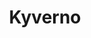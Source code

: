 ---
codehost: https://github.com/https://github.com/kyverno/kyverno
logohandle: kyvernoio
sort: kyverno
title: Kyverno
twitter: https://x.com/kyverno
website: https://kyverno.io/
---